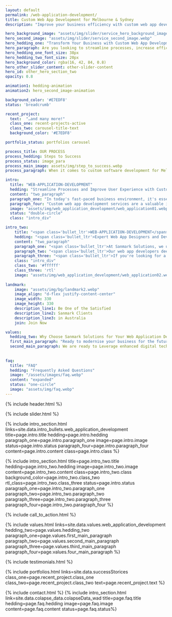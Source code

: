 ```yaml
---
layout: default
permalink: /web-application-development/
title: Custom Web App Development for Melbourne & Sydney
description: "Improve your business efficiency with custom web app development solutions catering to your specific needs from Sanmark Solutions. Get a quote today."

hero_background_image: "assets/img/slider/service_hero_background_image.webp.webp"
hero_second_image: "assets/img/slider/service_second_image.webp"
hero_hedding_one: "Transform Your Business with Custom Web App Development for Melbourne & Sydney"
hero_paragraph: Are you looking to streamline processes, increase efficiency, and improve the customer experience for your business in Melbourne or Sydney? Sanmark Solutions offers comprehensive web application development services to help you achieve these goals. Ready to transform your business? Read on to learn more about our services.
hero_hedding_one_font_size: 38px
hero_hedding_two_font_size: 20px
hero_background_color: rgba(16, 42, 84, 0.8)
hero_other_slider_content: other-slider-content
hero_id: other_hero_section_two
opacity: 0.8

animation1: hedding-animation
animation2: hero_second_image-animation

background_color: '#E7EDF8'
status: 'breadcrumb' 

recent_project: 
  text:  "…and many more!"
  class_one: recent-projects-active
  class_two: carousel-title-text
  background_color: '#E7EDF8'

portfolio_status: portfolios carousel

process_title: OUR PROCESS
process_hedding: Steps to Success
process_status: image_para
process_main_image: assets/img/step_to_success.webp
process_paragraph: When it comes to custom software development for Melbourne & Sydney businesses, we follow a methodological process to take your software project from vision to reality. It involves open and honest communication, timely actions, frequent deliverables, and thorough reviews.

intro:
  title: "WEB-APPLICATION-DEVELOPMENT"
  hedding: "Streamline Processes and Improve User Experience with Custom Web App Development Services"
  content: "two_paragraph"
  paragraph_one: "In today's fast-paced business environment, it's essential to have a web application that streamlines processes and improves the user experience. Custom web app development services offer the perfect solution for businesses looking to increase efficiency and boost productivity. Keep reading to learn more about the benefits of custom web app development services."
  paragraph_four: "Custom web app development services are a valuable investment for businesses looking to stay ahead in a competitive market. Don’t miss out on the opportunity to enhance your business with the power of custom web app development."
  image: "assets/img/web_application_development/web_application01.webp"
  status: "double-circle"
  class: "intro_div"

intro_two: 
    title: "<span class='bullet_ltr'>WEB-APPLICATION-DEVELOPMENT</span>"
    hedding: "<span class='bullet_ltr'>Expert Web App Designers and Developers Delivering Innovative Solutions for Melbourne and Sydney Businesses</span>"
    content: "two_paragraph"
    paragraph_one: "<span class='bullet_ltr'>At Sanmark Solutions, we understand that businesses in Melbourne and Sydney need more than just a web application – they need a solution that streamlines processes, improves user experience, and drives revenue growth. That's why we've assembled a team of expert web app designers and developers dedicated to delivering the best in web application development services. With over a decade of experience and a focus on providing scalable, efficient, and user-friendly solutions, our team is the go-to choice for businesses looking to take their online presence to the next level.</span>"
    paragraph_two: "<span class='bullet_ltr'>Our web app developers deeply understand front-end and back-end development, meaning that we can deliver comprehensive, end-to-end solutions that fabricate feature-rich, robust, adaptable, scalable and secure Web application development services for Australia.</span>"
    paragraph_three: "<span class='bullet_ltr'>If you're looking for a web application solution that drives business growth, look no further than Sanmark Solutions. We vow to deliver top-tier web application development services and solutions for each industry vertical with 100% customer satisfaction. Trust us to create outstanding Web Application Development.  Book your free consultation today!</span>"
    class: "intro_div"
    class_two: '#ffffff'
    class_three: 'rtl'
    image: "assets/img/web_application_development/web_application02.webp"
  
landmark:
    image: "assets/img/bg/landmark2.webp"
    image_align: "d-flex justify-content-center"
    image_width: 330
    image_height: 330
    description_line1: Be One of the Satisfied
    description_line2: Sanmark Clients
    description_line3: in Australia
    join: Join Now

values:
  hedding_two: Why Choose Sanmark Solutions for Your Web Application Development Needs?
  first_main_paragraph: "Ready to modernise your business for the future? We can help you become a pioneer in your niche without fail. We offer full-cycle Web Application Development Services with a team involving consultants, designers, developers, and quality experts under one roof. Here are just a few reasons why you should choose us."
  second_main_paragraph: We are ready to Leverage enhanced digital technology and our culture of innovation in web application development services to build secure, adaptable, and robust web applications for your Melbourne and Sydney businesses. Shall we start? Contact us today for a free consultation!
  
  
faq:
  title: "FAQ"
  hedding: "Frequently Asked Questions"
  image: "/assets/images/faq.webp"
  content: "expanded"
  status: "one-circle"
  image: "assets/img/faq.webp"
---
```


{% include header.html %}

<style>
   #bullet-title h1:before {
      top: 80px !important;
    }
   @media screen and (max-width: 346px) {
    #bullet-title h1:before {
      top: 90px !important;
    }
  }


</style>

{% include slider.html %}

<div style="margin-top:-50px; background-color:{{page.background_color}};" >
    <div style="height:50px"></div>
    </div>
{% include intro_section.html links=site.data.intro_bullets.web_application_development  title=page.intro.title hedding=page.intro.hedding 
      paragraph_one=page.intro.paragraph_one  image=page.intro.image status=page.intro.status paragraph_four=page.intro.paragraph_four  content=page.intro.content class=page.intro.class %}

{% include intro_section.html title=page.intro_two.title hedding=page.intro_two.hedding image=page.intro_two.image content=page.intro_two.content class=page.intro_two.class background_color=page.intro_two.class_two rtl_class=page.intro_two.class_three status=page.intro.status paragraph_one=page.intro_two.paragraph_one paragraph_two=page.intro_two.paragraph_two paragraph_three=page.intro_two.paragraph_three paragraph_four=page.intro_two.paragraph_four %}


{% include call_to_action.html %}

{% include values.html links=site.data.values.web_application_development hedding_two=page.values.hedding_two paragraph_one=page.values.first_main_paragraph paragraph_two=page.values.second_main_paragraph paragraph_three=page.values.third_main_paragraph paragraph_four=page.values.four_main_paragraph %}

{% include testimonials.html %}

{% include portfolios.html links=site.data.successStorices class_one=page.recent_project.class_one class_two=page.recent_project.class_two text=page.recent_project.text %}

{% include contact.html %}
{% include intro_section.html link=site.data.colapse_data.colapseData_wad title=page.faq.title hedding=page.faq.hedding image=page.faq.image content=page.faq.content status=page.faq.status%}

<script>
  $(document).ready(function () {
      var owl1 = $('#carouselOne .owl-carousel'); // Target the first carousel
      owl1.owlCarousel();
      $('#carouselOne .customNextBtn').click(function () { // Target the next button of the first carousel
          owl1.trigger('next.owl.carousel');
      });
      $('#carouselOne .customPrevBtn').click(function () { // Target the previous button of the first carousel
          owl1.trigger('prev.owl.carousel', [300]);
      });
  });

  $(document).ready(function () {
      var owl2 = $('#carouselTwo .owl-carousel'); // Target the second carousel
      owl2.owlCarousel();
      $('#carouselTwo .customNextBtn').click(function () { // Target the next button of the second carousel
          owl2.trigger('next.owl.carousel');
      });
      $('#carouselTwo .customPrevBtn').click(function () { // Target the previous button of the second carousel
          owl2.trigger('prev.owl.carousel', [300]);
      });
  });

  $(document).ready(function() {
    $("#owl-demo").owlCarousel({
    autoPlay: 3000, //Set AutoPlay to 3 seconds
    items : 4,
    itemsDesktop : [1199,3],
    itemsDesktopSmall : [979,3]
  });
});
function setCardHeights() {
      // Reset card heights
      $('.value-card').height('auto');

      // Initialize variables
      let maxHeight = 0;

      // Find the maximum height among the cards
      $('.value-card').each(function () {
        const cardHeight = $(this).outerHeight();
        maxHeight = Math.max(maxHeight, cardHeight);
      });

      // Set the maximum height to all the cards
      $('.value-card').height(maxHeight);
    }

    // Call the function initially and on window resize
    $(window).on('load resize', function () {
      setCardHeights();
    });
</script>
